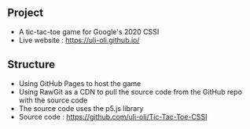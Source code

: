 ## Project
*  A tic-tac-toe game for Google's 2020 CSSI
* Live website : https://uli-oli.github.io/
## Structure
* Using GitHub Pages to host the game
* Using RawGit as a CDN to pull the source code from the GitHub repo with the source code
* The source code uses the p5.js library
* Source code : https://github.com/uli-oli/Tic-Tac-Toe-CSSI
